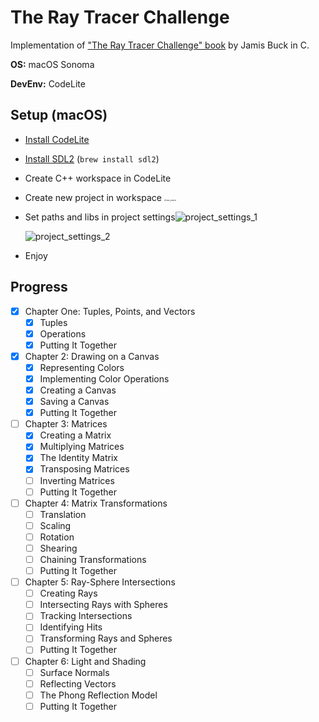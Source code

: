 # The Ray Tracer Challenge

Implementation of ["The Ray Tracer Challenge" book](https://pragprog.com/titles/jbtracer/the-ray-tracer-challenge/) by Jamis Buck in C.

**OS:** macOS Sonoma

**DevEnv:** CodeLite

## Setup (macOS)

- [Install CodeLite](https://codelite.org)

- [Install SDL2](https://formulae.brew.sh/formula/sdl2) (`brew install sdl2`)

- Create C++ workspace in CodeLite

- Create new project in workspace
  <img src="readme_assets/new_project.png" alt="new_project" style="zoom:20%;" />

- Set paths and libs in project settings<img src="readme_assets/proj_settings_1.png" alt="project_settings_1" />

  <img src="readme_assets/proj_settings_2.png" alt="project_settings_2" />

- Enjoy

## Progress

- [x] Chapter One: Tuples, Points, and Vectors
  - [x] Tuples
  - [x] Operations
  - [x] Putting It Together
- [x] Chapter 2: Drawing on a Canvas
  - [x] Representing Colors
  - [x] Implementing Color Operations
  - [x] Creating a Canvas
  - [x] Saving a Canvas
  - [x] Putting It Together
- [ ] Chapter 3: Matrices
  - [x] Creating a Matrix
  - [x] Multiplying Matrices
  - [x] The Identity Matrix
  - [x] Transposing Matrices
  - [ ] Inverting Matrices
  - [ ] Putting It Together
- [ ] Chapter 4: Matrix Transformations
  - [ ] Translation
  - [ ] Scaling
  - [ ] Rotation
  - [ ] Shearing
  - [ ] Chaining Transformations
  - [ ] Putting It Together
- [ ] Chapter 5: Ray-Sphere Intersections
  - [ ] Creating Rays
  - [ ] Intersecting Rays with Spheres
  - [ ] Tracking Intersections
  - [ ] Identifying Hits
  - [ ] Transforming Rays and Spheres
  - [ ] Putting It Together
- [ ] Chapter 6: Light and Shading
  - [ ] Surface Normals
  - [ ] Reflecting Vectors
  - [ ] The Phong Reflection Model
  - [ ] Putting It Together